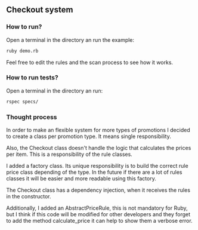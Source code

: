 ## Checkout system

### How to run?

Open a terminal in the directory an run the example:

```bash
ruby demo.rb
```

Feel free to edit the rules and the scan process to see how it works.

### How to run tests?

Open a terminal in the directory an run:

```bash
rspec specs/
```


### Thought process

In order to make an flexible system for more types of promotions I decided to create
a class per promotion type. It means single responsibility.

Also, the Checkout class doesn't handle the logic that calculates the prices per item.
This is a responsibility of the rule classes.

I added a factory class. Its unique responsibility is to build the correct rule price class
depending of the type. In the future if there are a lot of rules classes it will be
easier and more readable using this factory.

The Checkout class has a dependency injection, when it receives the rules in the
constructor.


Additionally, I added an AbstractPriceRule, this is not mandatory for Ruby, but I think
if this code will be modified for other developers and they forget to add the method
calculate_price it can help to show them a verbose error.
